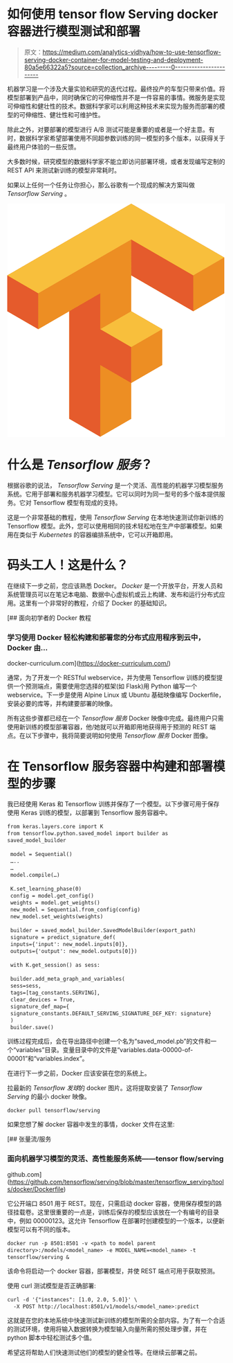 # 如何使用 tensor flow Serving docker 容器进行模型测试和部署

> 原文：<https://medium.com/analytics-vidhya/how-to-use-tensorflow-serving-docker-container-for-model-testing-and-deployment-80a5e66322a5?source=collection_archive---------0----------------------->

机器学习是一个涉及大量实验和研究的迭代过程。最终投产的车型只带来价值。将模型部署到产品中，同时确保它的可伸缩性并不是一件容易的事情。微服务是实现可伸缩性和健壮性的技术。数据科学家可以利用这种技术来实现为服务而部署的模型的可伸缩性、健壮性和可维护性。

除此之外，对要部署的模型进行 A/B 测试可能是重要的或者是一个好主意。有时，数据科学家希望部署使用不同超参数训练的同一模型的多个版本，以获得关于最终用户体验的一些反馈。

大多数时候，研究模型的数据科学家不能立即访问部署环境，或者发现编写定制的 REST API 来测试新训练的模型非常耗时。

如果以上任何一个任务让你担心，那么谷歌有一个现成的解决方案叫做 *Tensorflow Serving* 。

![](img/0b27cba32e2f29c92eed412f317bd9ce.png)

# 什么是 *Tensorflow 服务*？

根据谷歌的说法， *Tensorflow Serving* 是一个灵活、高性能的机器学习模型服务系统。它用于部署和服务机器学习模型。它可以同时为同一型号的多个版本提供服务。它对 Tensorflow 模型有现成的支持。

这是一个非常基础的教程，使用 *Tensorflow Serving* 在本地快速测试你新训练的 Tensorflow 模型。此外，您可以使用相同的技术轻松地在生产中部署模型。如果用在类似于 *Kubernetes* 的容器编排系统中，它可以开箱即用。

# 码头工人！这是什么？

在继续下一步之前，您应该熟悉 Docker。 *Docker* 是一个开放平台，开发人员和系统管理员可以在笔记本电脑、数据中心虚拟机或云上构建、发布和运行分布式应用。这里有一个非常好的教程，介绍了 Docker 的基础知识。

[](https://docker-curriculum.com/) [## 面向初学者的 Docker 教程

### 学习使用 Docker 轻松构建和部署您的分布式应用程序到云中，Docker 由…

docker-curriculum.com](https://docker-curriculum.com/) 

通常，为了开发一个 RESTful webservice，并为使用 Tensorflow 训练的模型提供一个预测端点，需要使用您选择的框架(如 Flask)用 Python 编写一个 webservice。下一步是使用 Alpine Linux 或 Ubuntu 基础映像编写 Dockerfile，安装必要的库等，并构建要部署的映像。

所有这些步骤都已经在一个 *Tensorflow 服务* Docker 映像中完成。最终用户只需使用新训练的模型部署容器，他/她就可以开箱即用地获得用于预测的 REST 端点。在以下步骤中，我将简要说明如何使用 *Tensorflow 服务* Docker 图像。

# 在 Tensorflow 服务容器中构建和部署模型的步骤

我已经使用 Keras 和 Tensorflow 训练并保存了一个模型。以下步骤可用于保存使用 Keras 训练的模型，以部署到 Tensorflow 服务容器中。

```
from keras.layers.core import K
from tensorflow.python.saved_model import builder as saved_model_builder

 model = Sequential()
 …..
 …
 model.compile(…)

 K.set_learning_phase(0)
 config = model.get_config()
 weights = model.get_weights()
 new_model = Sequential.from_config(config)
 new_model.set_weights(weights)

 builder = saved_model_builder.SavedModelBuilder(export_path)
 signature = predict_signature_def(
 inputs={'input': new_model.inputs[0]},
 outputs={'output': new_model.outputs[0]})

 with K.get_session() as sess:

 builder.add_meta_graph_and_variables(
 sess=sess,
 tags=[tag_constants.SERVING],
 clear_devices = True,
 signature_def_map={
 signature_constants.DEFAULT_SERVING_SIGNATURE_DEF_KEY: signature}
 )
 builder.save()
```

训练过程完成后，会在导出路径中创建一个名为“saved_model.pb”的文件和一个“variables”目录。变量目录中的文件是“variables.data-00000-of-00001”和“variables.index”。

在进行下一步之前，Docker 应该安装在您的系统上。

拉最新的 *Tensorflow 发球*的 docker 图片。这将提取安装了 *Tensorflow Serving* 的最小 docker 映像。

```
docker pull tensorflow/serving
```

如果您想了解 docker 容器中发生的事情，docker 文件在这里:

[](https://github.com/tensorflow/serving/blob/master/tensorflow_serving/tools/docker/Dockerfile) [## 张量流/服务

### 面向机器学习模型的灵活、高性能服务系统——tensor flow/serving

github.com](https://github.com/tensorflow/serving/blob/master/tensorflow_serving/tools/docker/Dockerfile) 

它公开端口 8501 用于 REST。现在，只需启动 docker 容器，使用保存模型的路径挂载卷。这里很重要的一点是，训练后保存的模型应该放在一个有编号的目录中，例如 00000123。这允许 Tensorflow 在部署时创建模型的一个版本，以便新模型可以有不同的版本。

```
docker run -p 8501:8501 -v <path to model parent directory>:/models/<model_name> -e MODEL_NAME=<model_name> -t tensorflow/serving &
```

该命令将启动一个 docker 容器，部署模型，并使 REST 端点可用于获取预测。

使用 curl 测试模型是否正确部署:

```
curl -d '{"instances": [1.0, 2.0, 5.0]}' \
  -X POST http://localhost:8501/v1/models/<model_name>:predict
```

这就是在您的本地系统中快速测试新训练的模型所需的全部内容。为了有一个合适的测试环境，使用将输入数据转换为模型输入向量所需的预处理步骤，并在 python 脚本中轻松测试多个值。

希望这将帮助人们快速测试他们的模型的健全性等。在继续云部署之前。